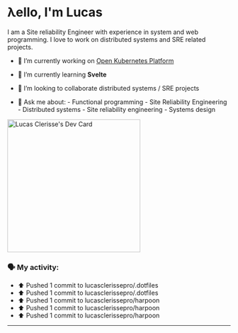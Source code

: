 # λello, I'm Lucas

I am a Site reliability Engineer with experience in system and web programming. I love to work on distributed systems and SRE related projects.

- 🔭 I’m currently working on [Open Kubernetes Platform](https://github.com/open-kubernetes-platform/okp)
- 🌱 I’m currently learning **Svelte**
- 👯 I’m looking to collaborate distributed systems / SRE projects

- 💬 Ask me about:
      - Functional programming
      - Site Reliability Engineering
      - Distributed systems
      - Site reliability engineering
      - Systems design

<a href="https://app.daily.dev/lucasclerissepr"><img src="https://api.daily.dev/devcards/325402480c4f457f961748160e6bf6eb.png?r=29p" width="300" alt="Lucas Clerisse's Dev Card"/></a>

### 🗣 My activity:

* ⬆️ Pushed 1 commit to lucasclerissepro/.dotfiles
* ⬆️ Pushed 1 commit to lucasclerissepro/.dotfiles
* ⬆️ Pushed 1 commit to lucasclerissepro/harpoon
* ⬆️ Pushed 1 commit to lucasclerissepro/harpoon
* ⬆️ Pushed 1 commit to lucasclerissepro/harpoon
---
